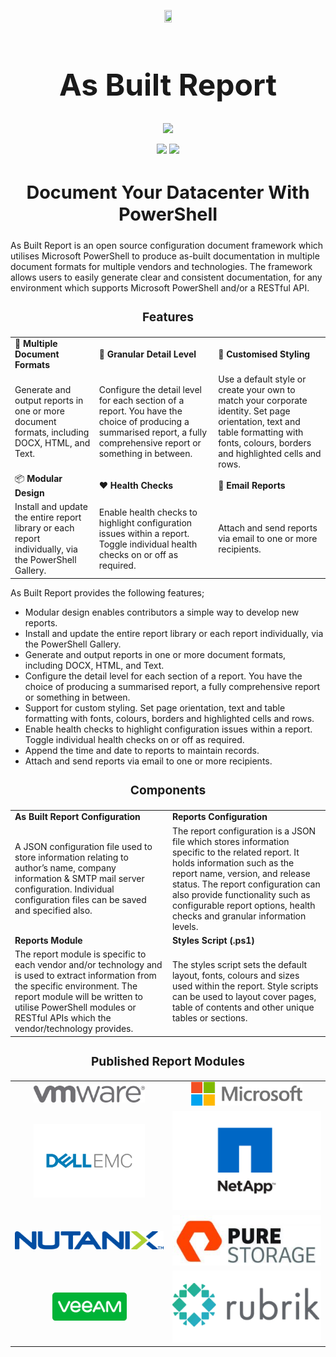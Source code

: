 <p align="center">
    <a href="https://www.asbuiltreport.com/" alt="AsBuiltReport"></a>
            <img src='https://raw.githubusercontent.com/AsBuiltReport/AsBuiltReport/master/AsBuiltReport.png' width="15%" height="15%" /></a>
</p>

<h1 style="font-size:5vw" align="center"><b>As Built Report</b></h1>
<p align="center">
    <a href="https://twitter.com/AsBuiltReport" alt="Twitter">
            <img src="https://img.shields.io/twitter/follow/AsBuiltReport.svg?style=social"/></a>
</p>
<p align="center">
    <a href="http://slack.poshcode.org/" alt="PowerShell Slack"></a>
        <img src=https://img.shields.io/badge/PowerShell-AsBuiltReport-blue.svg?logo=slack" /></a>
    <a href="https://code.vmware.com/join" alt="VMware {code} Slack"></a>
        <img src=https://img.shields.io/badge/VMware{code}-AsBuiltReport-orange.svg?logo=slack" /></a>
</p>
<h2 style="font-size:3vw" align="center"><b>Document Your Datacenter With PowerShell</b></h2>

As Built Report is an open source configuration document framework which utilises Microsoft PowerShell to produce as-built documentation in multiple document formats for multiple vendors and technologies. The framework allows users to easily generate clear and consistent documentation, for any environment which supports Microsoft PowerShell and/or a RESTful API.


<h3 style="font-size:2vw" align="center"><b>Features</b></h3>

||||
|-----------------------|-----------------------|-----------------------|
| :memo: **Multiple Document Formats** | :microscope: **Granular Detail Level** | :art: **Customised Styling** |
| Generate and output reports in one or more document formats, including DOCX, HTML, and Text. | Configure the detail level for each section of a report. You have the choice of producing a summarised report, a fully comprehensive report or something in between. | Use a default style or create your own to match your corporate identity. Set page orientation, text and table formatting with fonts, colours, borders and highlighted cells and rows. |
| :package: **Modular Design** | :hearts: **Health Checks** | :email: **Email Reports** |
| Install and update the entire report library or each report individually, via the PowerShell Gallery. | Enable health checks to highlight configuration issues within a report. Toggle individual health checks on or off as required. | Attach and send reports via email to one or more recipients. |

As Built Report provides the following features;

* Modular design enables contributors a simple way to develop new reports.
* Install and update the entire report library or each report individually, via the PowerShell Gallery.
* Generate and output reports in one or more document formats, including DOCX, HTML, and Text.
* Configure the detail level for each section of a report. You have the choice of producing a summarised report, a fully comprehensive report or something in between.
* Support for custom styling. Set page orientation, text and table formatting with fonts, colours, borders and highlighted cells and rows.
* Enable health checks to highlight configuration issues within a report. Toggle individual health checks on or off as required.
* Append the time and date to reports to maintain records.
* Attach and send reports via email to one or more recipients.

<h3 style="font-size:2vw" align="center"><b>Components</b></h3>



|||
|-----------------------|-----------------------|
| **As Built Report Configuration** | **Reports Configuration** |
| A JSON configuration file used to store information relating to author’s name, company information & SMTP mail server configuration. Individual configuration files can be saved and specified also. | The report configuration is a JSON file which stores information specific to the related report. It holds information such as the report name, version, and release status. The report configuration can also provide functionality such as configurable report options, health checks and granular information levels. |
| **Reports Module** | **Styles Script (.ps1)** |
| The report module is specific to each vendor and/or technology and is used to extract information from the specific environment. The report module will be written to utilise PowerShell modules or RESTful APIs which the vendor/technology provides. | The styles script sets the default layout, fonts, colours and sizes used within the report. Style scripts can be used to layout cover pages, table of contents and other unique tables or sections. |


<h3 style="font-size:2vw" align="center"><b>Published Report Modules</b></h3>

<table width="100%">
    <tr>
        <td align="center" valign="middle" width="50%"><a><img src="https://raw.githubusercontent.com/AsBuiltReport/.github/main/profile/images/VMware.png" width="75%" height="75%" /></a></td>
        <td align="center" valign="middle" width="50%"><a><img src="https://raw.githubusercontent.com/AsBuiltReport/.github/main/profile/images/Microsoft.png" width="75%" height="75%" /></a></td>
    </tr>
    <tr>
        <td align="center" valign="middle" width="50%"><a><img src="https://raw.githubusercontent.com/AsBuiltReport/.github/main/profile/images/Dell_EMC.png" width="75%" height="75%" /></a></td>
        <td align="center" valign="middle" width="50%"><a><img src="https://raw.githubusercontent.com/AsBuiltReport/.github/main/profile/images/NetApp.png" /></a></td>
    </tr>
    <tr>
        <td align="center" valign="middle" width="50%"><a><img src="https://raw.githubusercontent.com/AsBuiltReport/.github/main/profile/images/Nutanix.png" /></a></td>
        <td align="center" valign="middle" width="50%"><a><img src="https://raw.githubusercontent.com/AsBuiltReport/.github/main/profile/images/PureStorage.jpg" /></a></td>
    </tr>
    <tr>
        <td align="center" valign="middle" width="50%"><a><img src="https://raw.githubusercontent.com/AsBuiltReport/.github/main/profile/images/Veeam.png" width="50%" height="50%" /></a></td>
        <td align="center" valign="middle" width="50%"><a><img src="https://raw.githubusercontent.com/AsBuiltReport/.github/main/profile/images/Rubrik.png" /></a></td>
    </tr>
</table>